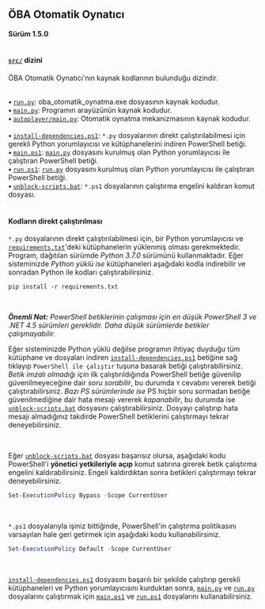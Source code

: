 <h2> ÖBA Otomatik Oynatıcı </h2>
<b> Sürüm 1.5.0 </b>
<br><br>

<h4><a href="/src/"><code>src/</code></a> dizini</h4>
<p> ÖBA Otomatik Oynatıcı'nın kaynak kodlarının bulunduğu dizindir. </p>
<br>
<b> • </b><code><a href="run.py">run.py</a></code>: oba_otomatik_oynatma.exe dosyasının kaynak kodudur.<br>
<b> • </b><code><a href="main.py">main.py</a></code>: Programın arayüzünün kaynak kodudur.<br>
<b> • </b><code><a href="autoplayer/main.py">autoplayer/main.py</a></code>: Otomatik oynatma mekanizmasının kaynak kodudur.<br><br>
<b> • </b><code><a href="install-dependencies.ps1">install-dependencies.ps1</a></code>:  <code>*.py</code> dosyalarının direkt 
çalıştırılabilmesi için gerekli Python yorumlayıcısı ve kütüphanelerini indiren PowerShell betiği.<br>
<b> • </b><code><a href="main.ps1">main.ps1</a></code>: <code><a href="main.py">main.py</a></code> dosyasını kurulmuş olan Python yorumlayıcısı ile çalıştıran PowerShell betiği.<br>
<b> • </b><code><a href="run.ps1">run.ps1</a></code>: <code><a href="run.py">run.py</a></code> dosyasını kurulmuş olan Python yorumlayıcısı ile çalıştıran PowerShell betiği.<br>
<b> • </b><code><a href="unblock-scripts.bat">unblock-scripts.bat</a></code>: <code>*.ps1</code> dosyalarının çalıştırma engelini kaldıran komut dosyası.<br><br>

<h4>Kodların direkt çalıştırılması</h4>
<p><code>*.py</code> dosyalarının direkt çalıştırılabilmesi için, bir Python yorumlayıcısı ve <code><a href="requirements.txt">requirements.txt</a></code>'deki kütüphanelerin yüklenmiş olması gerekmektedir. Program, dağıtılan sürümde <i>Python 3.7.0</i> sürümünü kullanmaktadır. Eğer sisteminizde <i>Python yüklü ise</i> kütüphaneleri aşağıdaki kodla indirebilir ve sonradan Python ile kodları çalıştırabilirsiniz.</p>

```console
pip install -r requirements.txt
```

<br>

<i><b>Önemli Not:</b> PowerShell betiklerinin çalışması için en düşük PowerShell 3 ve .NET 4.5 sürümleri gereklidir. Daha düşük sürümlerde betikler çalışmayabilir.</i>

<p>Eğer sisteminizde Python yüklü değilse programın ihtiyaç duyduğu tüm kütüphane ve dosyaları indiren <code><a href="install-dependencies.ps1">install-dependencies.ps1</a></code> betiğine sağ tıklayıp <code>PowerShell ile çalıştır</code> tuşuna basarak betiği çalıştırabilirsiniz. <i>Betik imzalı olmadığı için</i> ilk çalıştırıldığında PowerShell betiğe güvenilip güvenilmeyeceğine dair <i>soru sorabilir</i>, bu durumda <code>Y</code> cevabını vererek betiği çalıştırabilirsiniz. <i>Bazı PS sürümlerinde ise</i> PS hiçbir soru sormadan betiğe güvenilmediğine dair hata mesajı vererek <i>kapanabilir</i>, bu durumda ise <code><a href="unblock-scripts.bat">unblock-scripts.bat</a></code> dosyasını çalıştırabilirsiniz. Dosyayı çalıştırıp hata mesajı almadığınız takdirde PowerShell betiklerini çalıştırmayı tekrar deneyebilirsiniz.</p><br>

<p>Eğer <code><a href="unblock-scripts.bat">unblock-scripts.bat</a></code> dosyası başarısız olursa, aşağıdaki kodu PowerShell'i <b>yönetici yetkileriyle açıp</b> komut satırına girerek betik çalıştırma engelini kaldırabilirsiniz. Engeli kaldırdıktan sonra betikleri çalıştırmayı tekrar deneyebilirsiniz.</p>

```powershell
Set-ExecutionPolicy Bypass -Scope CurrentUser
```
<br>

<p><code>*.ps1</code> dosyalarıyla işiniz bittiğinde, PowerShell'in çalıştırma politikasını varsayılan hale geri getirmek için aşağıdaki kodu kullanabilirsiniz.</p>

```powershell
Set-ExecutionPolicy Default -Scope CurrentUser
```

<br>

<p><code><a href="install-dependencies.ps1">install-dependencies.ps1</a></code> dosyasını başarılı bir şekilde çalıştırıp gerekli kütüphaneleri ve Python yorumlayıcısını kurduktan sonra, <code><a href="main.py">main.py</a></code> ve <code><a href="run.py">run.py</a></code> dosyalarını çalıştırmak için <code><a href="main.ps1">main.ps1</a></code> ve <code><a href="main.ps1">run.ps1</a></code> dosyalarını kullanabilirsiniz.</p>
